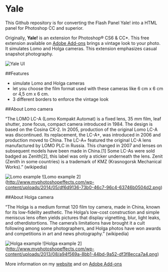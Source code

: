 # Yale

This Github repository is for converting the Flash Panel Yale! into a HTML panel for Photoshop CC and superior.

Originally, **Yale!** is an extension for Photoshop® CS6 & CC*.
This free extension available on [Adobe Add-ons](https://creative.adobe.com/addons/producers/40) brings a vintage look to your photo. 
It simulates Lomo and Holga cameras. This extension emphasizes casual snapshot photography.

![Yale UI](http://www.actiongraphik.fr/wp-content/uploads/2014/05/9b3bfba6-f8d3-4194-8921-ea8ba45a530c-300x300.png)

##Features

* simulate Lomo and Holga cameras
* let you choose the film format used with these cameras like 6 cm x 6 cm or 4,5 cm x 6 cm.
* 3 different borders to enforce the vintage look

##About Lomo camera

“The LOMO LC-A (Lomo Kompakt Automat) is a fixed lens, 35 mm film, leaf shutter, zone focus, compact camera introduced in 1984. The design is based on the Cosina CX-2.
In 2005, production of the original Lomo LC-A was discontinued. Its replacement, the LC-A+, was introduced in 2006 and production moved to China. The LC-A+ featured the original LC-A lens manufactured by LOMO PLC in Russia. This changed in 2007 and lenses on subsequent models have been made in China.[1] Some LC-As were sold badged as Zenith[2], this label was only a sticker underneath the lens. Zenit (Zenith in some countries) is a trademark of KMZ (Krasnogorsk Mechanical Works).” (wikipedia)

![Lomo example](http://www.myphotoshopeffects.com/wp-content/uploads/2014/05/240dc98c-4c70-4ac4-a17e-8b249793f71f.png) ![Lomo example 2] (http://www.myphotoshopeffects.com/wp-content/uploads/2014/05/df6d9136-73b0-46c7-96c4-63746b0504d2.png)

##About Holga camera

“The Holga is a medium format 120 film toy camera, made in China, known for its low-fidelity aesthetic.
The Holga’s low-cost construction and simple meniscus lens often yields pictures that display vignetting, blur, light leaks, and otherdistortions. The camera’s limitations have brought it a cult following among some photographers, and Holga photos have won awards and competitions in art and news photography.” (wikipedia)

![Holga example](http://www.myphotoshopeffects.com/wp-content/uploads/2014/05/34c85dbf-78ea-4e7b-9e4b-f5f0e95ca92a.png) ![Holga example 2] (http://www.myphotoshopeffects.com/wp-content/uploads/2013/08/a94f569a-8bb1-44bd-9a52-df3f8ecca7a4.png)

More information on my [website](http://www.myphotoshopeffects.com/) and on [Adobe Add-ons](https://creative.adobe.com/addons/producers/40)

